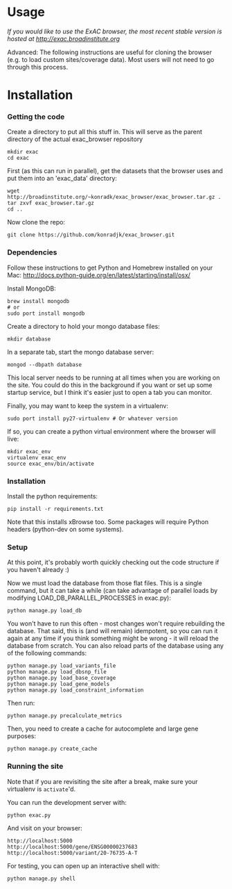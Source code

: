 Usage
=======

*If you would like to use the ExAC browser, the most recent stable version is hosted at http://exac.broadinstitute.org*

Advanced: The following instructions are useful for cloning the browser (e.g. to load custom sites/coverage data).
Most users will not need to go through this process.

Installation
=======

### Getting the code

Create a directory to put all this stuff in. This will serve as the parent directory of the actual exac_browser repository 

    mkdir exac
    cd exac

First (as this can run in parallel), get the datasets that the browser uses and put them into an 'exac_data' directory:

    wget http://broadinstitute.org/~konradk/exac_browser/exac_browser.tar.gz .
    tar zxvf exac_browser.tar.gz
    cd ..

Now clone the repo: 

    git clone https://github.com/konradjk/exac_browser.git

### Dependencies

Follow these instructions to get Python and Homebrew installed on your Mac:
http://docs.python-guide.org/en/latest/starting/install/osx/

Install MongoDB:

    brew install mongodb
    # or
    sudo port install mongodb

Create a directory to hold your mongo database files: 

    mkdir database

In a separate tab, start the mongo database server:

    mongod --dbpath database

This local server needs to be running at all times when you are working on the site.
You could do this in the background if you want or set up some startup service,
but I think it's easier just to open a tab you can monitor.

Finally, you may want to keep the system in a virtualenv:

    sudo port install py27-virtualenv # Or whatever version

If so, you can create a python virtual environment where the browser will live:

    mkdir exac_env
    virtualenv exac_env
    source exac_env/bin/activate

### Installation

Install the python requirements:

    pip install -r requirements.txt

Note that this installs xBrowse too. Some packages will require Python headers (python-dev on some systems).

### Setup

At this point, it's probably worth quickly checking out the code structure if you haven't already :)

Now we must load the database from those flat files.
This is a single command, but it can take a while (can take advantage of parallel loads by modifying LOAD\_DB\_PARALLEL\_PROCESSES in exac.py):

    python manage.py load_db

You won't have to run this often - most changes won't require rebuilding the database.
That said, this is (and will remain) idempotent,
so you can run it again at any time if you think something might be wrong - it will reload the database from scratch.
You can also reload parts of the database using any of the following commands:

    python manage.py load_variants_file
    python manage.py load_dbsnp_file
    python manage.py load_base_coverage
    python manage.py load_gene_models
    python manage.py load_constraint_information

Then run:

    python manage.py precalculate_metrics

Then, you need to create a cache for autocomplete and large gene purposes:

    python manage.py create_cache

### Running the site

Note that if you are revisiting the site after a break, make sure your virtualenv is `activate`'d.

You can run the development server with:

    python exac.py

And visit on your browser:

    http://localhost:5000
    http://localhost:5000/gene/ENSG00000237683
    http://localhost:5000/variant/20-76735-A-T


For testing, you can open up an interactive shell with:

    python manage.py shell


